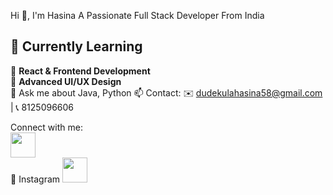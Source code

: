 Hi 👋, I'm Hasina
A Passionate Full Stack Developer From India

## 🌱 Currently Learning  

📖 **React & Frontend Development**   
📖 **Advanced UI/UX Design**   
💬 Ask me about Java, Python
📫 Contact: ✉️ dudekulahasina58@gmail.com | 📞 8125096606

Connect with me:
<br>
<a href="https://www.linkedin.com/in/hasina-dudekula-5589b6281/">
  <img src="https://cdn.jsdelivr.net/gh/devicons/devicon/icons/linkedin/linkedin-original.svg" width="40" height="40"/>
</a>
<br>
📸 Instagram
<a href="https://www.instagram.com/hasina__0718/">
  <img src="https://cdn.jsdelivr.net/gh/devicons/devicon/icons/instagram/instagram-original.svg" width="40" height="40"/>
</a>

